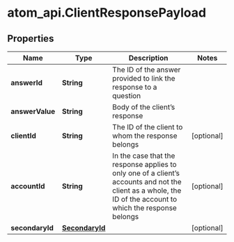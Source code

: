 # atom_api.ClientResponsePayload

## Properties
Name | Type | Description | Notes
------------ | ------------- | ------------- | -------------
**answerId** | **String** | The ID of the answer provided to link the response to a question | 
**answerValue** | **String** | Body of the client’s response | 
**clientId** | **String** | The ID of the client to whom the response belongs | [optional] 
**accountId** | **String** | In the case that the response applies to only one of a client’s accounts and not the client as a whole, the ID of the account to which the response belongs | [optional] 
**secondaryId** | [**SecondaryId**](SecondaryId.md) |  | [optional] 


